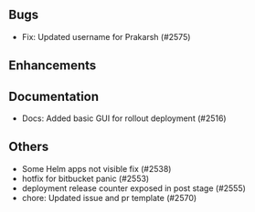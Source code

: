 ## Bugs
- Fix: Updated username for Prakarsh (#2575)
## Enhancements
## Documentation
- Docs: Added basic GUI for rollout deployment (#2516)
## Others
- Some Helm apps not visible fix (#2538)
- hotfix for bitbucket panic  (#2553)
- deployment release counter exposed in post stage (#2555)
- chore: Updated issue and pr template (#2570)
